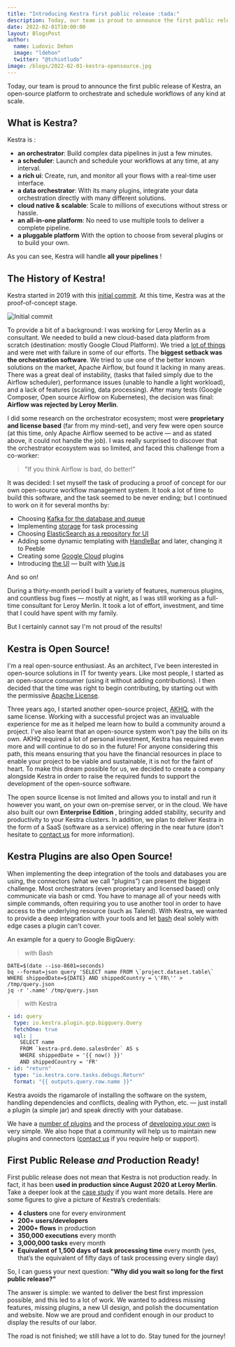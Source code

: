 ```yaml
---
title: "Introducing Kestra first public release :tada:"
description: Today, our team is proud to announce the first public release of Kestra — an open-source platform to orchestrate and schedule workflows of any kind at scale.
date: 2022-02-01T10:00:00
layout: BlogsPost
author:
  name: Ludovic Dehon
  image: "ldehon"
  twitter: "@tchiotludo"
image: /blogs/2022-02-01-kestra-opensource.jpg
---
```


Today, our team is proud to announce the first public release of Kestra, an open-source platform to orchestrate and schedule workflows of any kind at scale.


## What is Kestra?
Kestra is :
- **an orchestrator**: Build complex data pipelines in just a few minutes.
- **a scheduler**: Launch and schedule your workflows at any time, at any interval.
- **a rich ui**: Create, run, and monitor all your flows with a real-time user interface.
- **a data orchestrator**: With its many plugins, integrate your data orchestration directly with many different solutions.
- **cloud native & scalable**: Scale to millions of executions without stress or hassle.
- **an all-in-one platform**: No need to use multiple tools to deliver a complete pipeline.
- **a pluggable platform** With the option to choose from several plugins or to build your own.

As you can see, Kestra will handle **all your pipelines** !

## The History of Kestra!
Kestra started in 2019 with this [initial commit](https://github.com/kestra-io/kestra/commit/d57e30c0c0d450590a1eaac5df0e82e1ea94e562). At this time, Kestra was at the proof-of-concept stage.

<img src="./2022-02-01-kestra-opensource/initial-commit.jpg" class="rounded img-thumbnail float-left mr-4 mb-4" alt="Initial commit" style="max-width: 450px">


To provide a bit of a background: 
I was working for Leroy Merlin as a consultant. We needed to build a new cloud-based data platform from scratch (destination: mostly Google Cloud Platform). We tried a [lot of things](/blogs/2022-02-22-leroy-merlin-usage-kestra) and were met with failure in some of our efforts. The **biggest setback was the orchestration software**.  We tried to use one of the better known solutions on the market, Apache Airflow, but found it lacking in many areas. There was a great deal of instability, (tasks that failed simply due to the Airflow scheduler), performance issues (unable to handle a light workload), and a lack of features (scaling, data processing). After many tests (Google Composer, Open source Airflow on Kubernetes), the decision was final: **Airflow was rejected by Leroy Merlin**.

<div class="clearfix" />

I did some research on the orchestrator ecosystem; most were **proprietary and license based** (far from my mind-set), and very few were open source (at this time, only Apache Airflow seemed to be active — and as stated above, it could not handle the job). I was really surprised to discover that the orchestrator ecosystem was so limited, and faced this challenge from a co-worker:

> "If you think Airflow is bad, do better!"

It was decided: I set myself the task of producing a proof of concept for our own open-source workflow management system. It took a lot of time to build this software, and the task seemed to be never ending; but I continued to work on it for several months by:
- Choosing [Kafka for the database and queue](https://github.com/kestra-io/kestra/commit/b4d026574c2fb141a3c7dd5b7f1481a31063acb2)
- Implementing [storage](https://github.com/kestra-io/kestra/commit/bcc5798d7fdcbe3afe95c019c41ddc546b24f62d) for task processing
- Choosing [ElasticSearch as a repository for UI](https://github.com/kestra-io/kestra/commit/2ede1e692be50999bc16f011f6a4796ffbbb9e1a)
- Adding some dynamic templating with [HandleBar](https://github.com/kestra-io/kestra/commit/05f1e20a3cb1e9a623024f5674144b3934cd5874) and later, changing it to Peeble
- Creating some [Google Cloud](https://github.com/kestra-io/kestra/commit/14e3384be2144a2bf6698439b5ae22106ac83914) plugins
- Introducing [the UI](https://github.com/kestra-io/kestra/commit/1fef7509bb2d04b24bf66fce19b35dd01411a1db) — built with [Vue.js](https://vuejs.org/)

And so on!

During a thirty-month period I built a variety of features, numerous plugins, and countless bug fixes — mostly at night, as I was still working as a full-time consultant for Leroy Merlin. It took a lot of effort, investment, and time that I could have spent with my family.

But I certainly cannot say I'm not proud of the results!

## Kestra is Open Source!
I'm a real open-source enthusiast. As an architect, I’ve been interested in open-source solutions in IT for twenty years. Like most people, I started as an open-source consumer (using it without adding contributions). I then decided that the time was right to begin contributing, by starting out with the permissive [Apache License](https://github.com/kestra-io/kestra/blob/develop/LICENSE).

Three years ago, I started another open-source project, [AKHQ](https://github.com/tchiotludo/akhq), with the same license. Working with a successful project was an invaluable experience for me as it helped me learn how to build a community around a project. I've also learnt that an open-source system won't pay the bills on its own. AKHQ required a lot of personal investment, Kestra has required even more and will continue to do so in the future!  For anyone considering this path, this means ensuring that you have the financial resources in place to enable your project to be viable and sustainable, it is not for the faint of heart. To make this dream possible for us, we decided to create a company alongside Kestra in order to raise the required funds to support the development of the open-source software.

The open source license is not limited and allows you to install and run it however you want, on your own on-premise server, or in the cloud.  We have also built our own **Enterprise Edition** , bringing added stability, security and productivity to your Kestra clusters. In addition, we plan to deliver Kestra in the form of a SaaS (software as a service) offering in the near future (don't hesitate to [contact us](/company/contact) for more information).


## Kestra Plugins are also Open Source!
When implementing the deep integration of the tools and databases you are using, the connectors (what we call “plugins”) can present the biggest challenge. Most orchestrators (even proprietary and licensed based) only communicate via bash or cmd. You have to manage all of your needs with simple commands, often requiring you to use another tool in order to have access to the underlying resource (such as Talend). With Kestra, we wanted to provide a deep integration with your tools and let [bash](/plugins/core/tasks/scripts/io.kestra.core.tasks.scripts.Bash) deal solely with edge cases a plugin can't cover.

An example for a query to Google BigQuery:

> with Bash
```shell
DATE=$(date --iso-8601=seconds)
bq --format=json query 'SELECT name FROM \`project.dataset.table\` WHERE shippedDate=${DATE} AND shippedCountry = \'FR\'' > /tmp/query.json
jq -r '.name' /tmp/query.json
```

> with Kestra
```yaml
- id: query
  type: io.kestra.plugin.gcp.bigquery.Query
  fetchOne: true
  sql: |
    SELECT name
    FROM `kestra-prd.demo.salesOrder` AS s
    WHERE shippedDate = '{{ now() }}'
    AND shippedCountry = 'FR'
- id: "return"
  type: "io.kestra.core.tasks.debugs.Return"
  format: "{{ outputs.query.row.name }}"
```

Kestra avoids the rigamarole of installing the software on the system, handling dependencies and conflicts, dealing with Python, etc. — just install a plugin (a simple jar) and speak directly with your database.

We have a [number of plugins](/plugins/) and the process of [developing your own](/docs/plugin-developer-guide/) is very simple. We also hope that a community will help us to maintain new plugins and connectors ([contact us](/company/contact) if you require help or support).

## First Public Release *and* Production Ready!
First public release does not mean that Kestra is not production ready. In fact, it has been **used in production since August 2020 at Leroy Merlin**. Take a deeper look at the [case study](/blogs/2022-02-22-leroy-merlin-usage-kestra) if you want more details. Here are some figures to give a picture of Kestra’s credentials:
- **4 clusters** one for every environment
- **200+ users/developers**
- **2000+ flows** in production
- **350,000 executions** every month
- **3,000,000 tasks** every month
- **Equivalent of 1,500 days of task processing time** every month (yes, that’s the equivalent of fifty days of task processing every single day)

So, I can guess your next question:
**"Why did you wait so long for the first public release?"**

The answer is simple: we wanted to deliver the best first impression possible, and this led to a lot of work. We wanted to address missing features, missing plugins, a new UI design, and polish the documentation and website. Now we are proud and confident enough in our product to display the results of our labor.

The road is not finished; we still have a lot to do. Stay tuned for the journey!

